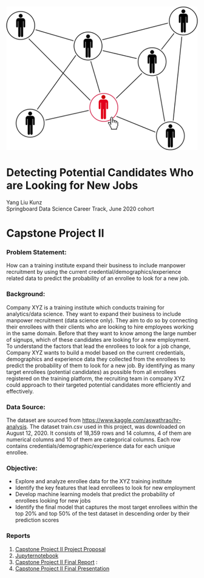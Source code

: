 ![cover_photo](./src/cover_photo.png)
# Detecting Potential Candidates Who are Looking for New Jobs
Yang Liu Kunz
<br/>Springboard Data Science Career Track, June 2020 cohort

# Capstone Project II
### Problem Statement: 
How can a training institute expand their business to include manpower recruitment by using the current credential/demographics/experience related data to predict the probability of an enrollee to look for a new job.

### Background:
Company XYZ is a training institute which conducts training for analytics/data science. They want to expand their business to include manpower recruitment (data science only). They aim to do so by connecting their enrollees with their clients who are looking to hire employees working in the same domain. Before that they want to know among the large number of signups, which of these candidates are looking for a new employment. To understand the factors that lead the enrollees to look for a job change, Company XYZ wants to build a model based on the current credentials, demographics and experience data they collected from the enrollees to predict the probability of them to look for a new job. By identifying as many target enrollees (potential candidates) as possible from all enrollees registered on the training platform, the recruiting team in company XYZ could approach to their targeted potential candidates more efficiently and effectively. 

### Data Source:
The dataset are sourced from https://www.kaggle.com/aswathrao/hr-analysis.
The dataset train.csv used in this project, was downloaded on August 12, 2020. It consists of 18,359 rows and 14 columns, 4 of them are numerical columns and 10 of them are categorical columns. Each row contains credentials/demographic/experience data for each unique enrollee. 

### Objective:
- Explore and analyze enrollee data for the XYZ training institute 
- Identify the key features that lead enrollees to look for new employment
- Develop machine learning models that predict the probability of enrollees looking for new jobs
- Identify the final model that captures the most target enrollees within the top 20% and top 50% of the test dataset in descending order by their prediction scores


### Reports
1. [Capstone Project II Project Proposal](https://github.com/yoyo6022/Detecting_Potential_Candidate_Springboard_Capstone2/blob/master/reports/Yang_Liu_Kunz_Capstone_2%20Project%20Proposal.docx)
2. [Jupyternotebook](https://github.com/yoyo6022/Detecting_Potential_Candidate_Springboard_Capstone2/tree/master/notebooks)
3. [Capstone Project II Final Report](https://github.com/yoyo6022/Detecting_Potential_Candidate_Springboard_Capstone2/blob/master/reports/Capstone2%20-%20Final%20Report.pdf) : 
4. [Capstone Project II Final Presentation](https://github.com/yoyo6022/Detecting_Potential_Candidate_Springboard_Capstone2/blob/master/reports/Capstone2_Presentation.pdf)
